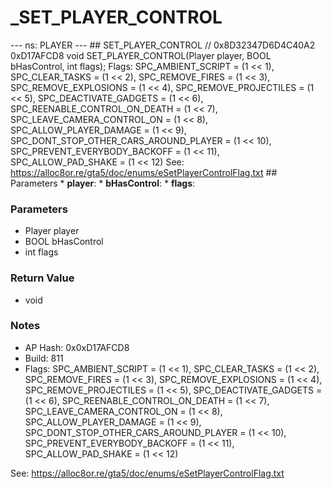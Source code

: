 # _SET_PLAYER_CONTROL

--- ns: PLAYER --- ## SET_PLAYER_CONTROL  // 0x8D32347D6D4C40A2 0xD17AFCD8 void SET_PLAYER_CONTROL(Player player, BOOL bHasControl, int flags);  Flags: SPC_AMBIENT_SCRIPT = (1 << 1), SPC_CLEAR_TASKS = (1 << 2), SPC_REMOVE_FIRES = (1 << 3), SPC_REMOVE_EXPLOSIONS = (1 << 4), SPC_REMOVE_PROJECTILES = (1 << 5), SPC_DEACTIVATE_GADGETS = (1 << 6), SPC_REENABLE_CONTROL_ON_DEATH = (1 << 7), SPC_LEAVE_CAMERA_CONTROL_ON = (1 << 8), SPC_ALLOW_PLAYER_DAMAGE = (1 << 9), SPC_DONT_STOP_OTHER_CARS_AROUND_PLAYER = (1 << 10), SPC_PREVENT_EVERYBODY_BACKOFF = (1 << 11), SPC_ALLOW_PAD_SHAKE = (1 << 12) See: https://alloc8or.re/gta5/doc/enums/eSetPlayerControlFlag.txt  ## Parameters * **player**: * **bHasControl**: * **flags**:

### Parameters
* Player player
* BOOL bHasControl
* int flags

### Return Value
* void

### Notes
* AP Hash: 0x0xD17AFCD8
* Build: 811
* Flags:
SPC_AMBIENT_SCRIPT = (1 << 1),
SPC_CLEAR_TASKS = (1 << 2),
SPC_REMOVE_FIRES = (1 << 3),
SPC_REMOVE_EXPLOSIONS = (1 << 4),
SPC_REMOVE_PROJECTILES = (1 << 5),
SPC_DEACTIVATE_GADGETS = (1 << 6),
SPC_REENABLE_CONTROL_ON_DEATH = (1 << 7),
SPC_LEAVE_CAMERA_CONTROL_ON = (1 << 8),
SPC_ALLOW_PLAYER_DAMAGE = (1 << 9),
SPC_DONT_STOP_OTHER_CARS_AROUND_PLAYER = (1 << 10),
SPC_PREVENT_EVERYBODY_BACKOFF = (1 << 11),
SPC_ALLOW_PAD_SHAKE = (1 << 12)

See: https://alloc8or.re/gta5/doc/enums/eSetPlayerControlFlag.txt


